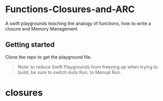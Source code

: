 # Functions-Closures-and-ARC
A swift playgrounds teaching the analogy of functions, how to write a closure and Memory Management

## Getting started
Clone the repo to get the playground file.

> Note: to reduce Swift Playgrounds from freezing up when trying to build, be sure to switch Auto Run, to Manual Run.
# closures

